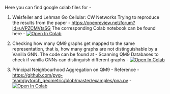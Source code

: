 Here you can find google colab files for -

1) Weisfeiler and Lehman Go Cellular: CW Networks 
Trying to reproduce the results from the paper - https://openreview.net/forum?id=uVPZCMVtsSG 
The corresponding Colab notebook can be found here -
[![Open In Colab](https://colab.research.google.com/assets/colab-badge.svg)](https://colab.research.google.com/drive/1b2O1zK4BkOmbY-BY_cYf2qFBE1yGtEDK#scrollTo=cGMUCypmbiLk)

2) Checking how many QM9 graphs get mapped to the same representation, that is, how many graphs are not distinguishable by a Vanilla GNN. The code can be found at - Scanning QM9 Databases to check if vanilla GNNs can distinguish different graphs - [![Open In Colab](https://colab.research.google.com/assets/colab-badge.svg)](https://colab.research.google.com/drive/19YmsE1fqmbbA2y0ERTkfWM95mAx4aR6-?usp=sharing)
3) Principal Neighbourhood Aggregation on QM9 - Reference - https://github.com/pyg-team/pytorch_geometric/blob/master/examples/pna.py - [![Open In Colab](https://colab.research.google.com/assets/colab-badge.svg)](https://colab.research.google.com/drive/1hxe9BhWKKXwAT3rUjcI-7QrrdAkOKZwx?usp=sharing)
